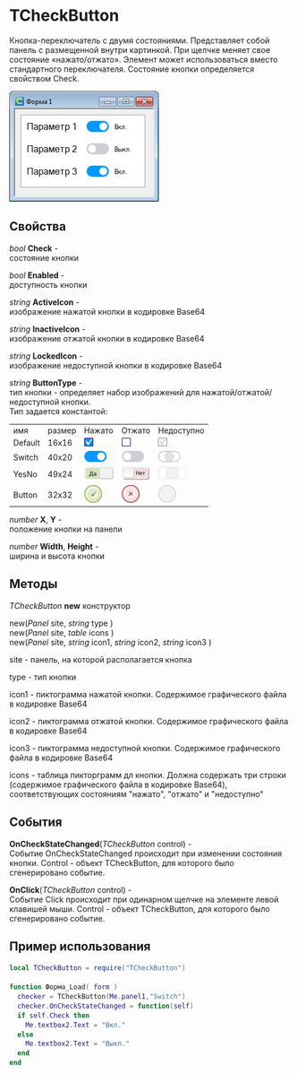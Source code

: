 # TCheckButton
Кнопка-переключатель с двумя состояниями. Представляет собой панель с размещенной внутри картинкой. 
При щелчке меняет свое состояние «нажато/отжато». Элемент может использоваться вместо стандартного переключателя. Состояние кнопки определяется свойством Check.

![пример](img/demo.png)

## Свойства
*bool* **Check** -  
состояние кнопки

*bool* **Enabled** -  
доступность кнопки

*string* **ActiveIcon** -  
изображение нажатой кнопки в кодировке Base64

*string* **InactiveIcon** -   
изображение отжатой кнопки в кодировке Base64

*string* **LockedIcon** -  
изображение недоступной кнопки в кодировке Base64

*string* **ButtonType** -  
тип кнопки - определяет набор изображений для нажатой/отжатой/недоступной кнопки.  
Тип задается константой:

<table>
<tr><td>имя</td><td>размер</td><td>Нажато</td><td>Отжато</td><td>Недоступно</td></tr>
<tr><td>Default</td><td>16x16</td><td><img src='img/checkon.png'></td><td><img src='img/checkoff.png'></td><td><img src='img/checkdis.png'></td></tr> 
<tr><td>Switch</td><td>40x20</td><td><img src='img/on.png'></td><td><img src='img/off.png'></td><td><img src='img/dis.png'></td></tr> 
<tr><td>YesNo</td><td>49x24</td><td><img src='img/yesbtn.png'></td><td><img src='img/nobtn.png'></td><td><img src='img/yesnobtn.png'></td></tr> 
<tr><td>Button</td><td>32x32</td><td><img src='img/greenbtn.png'></td><td><img src='img/redbtn.png'></td><td><img src='img/disbtn.png'></td></tr> 
</table>

*number* **X**, **Y** -  
положение кнопки на панели

*number* **Width**, **Height** -    
ширина и высота кнопки


## Методы
_TCheckButton_ **new** 
конструктор  

new(*Panel* site, *string* type )   
new(*Panel* site, *table* icons )  
new(*Panel* site, *string* icon1,  *string* icon2,  *string* icon3 ) 

site - панель, на которой располагается кнопка

type - тип кнопки

icon1 - пиктограмма нажатой кнопки. Содержимое графического файла в кодировке Base64

icon2 - пиктограмма отжатой кнопки. Содержимое графического файла в кодировке Base64

icon3 - пиктограмма недоступной кнопки. Содержимое графического файла в кодировке Base64

icons - таблица пикторграмм дл кнопки. Должна содержать три строки (содержимое графического файла в кодировке Base64), соответствующих состояниям "нажато", "отжато" и "недоступно"

## События ##
**OnCheckStateChanged**(*TCheckButton* control) -  
Событие OnCheckStateChanged происходит при изменении состояния кнопки. 
Control - объект TCheckButton, для которого было сгенерировано событие.

**OnClick**(*TCheckButton* control) -  
Событие Click происходит при одинарном щелчке на элементе левой клавишей мыши. 
Control - объект TCheckButton, для которого было сгенерировано событие.

## Пример использования
``` lua
local TCheckButton = require("TCheckButton")

function Форма_Load( form )
  checker = TCheckButton(Me.panel1,"Switch")
  checker.OnCheckStateChanged = function(self)
  if self.Check then
    Me.textbox2.Text = "Вкл."   
  else
    Me.textbox2.Text = "Выкл."
  end	
end
```
